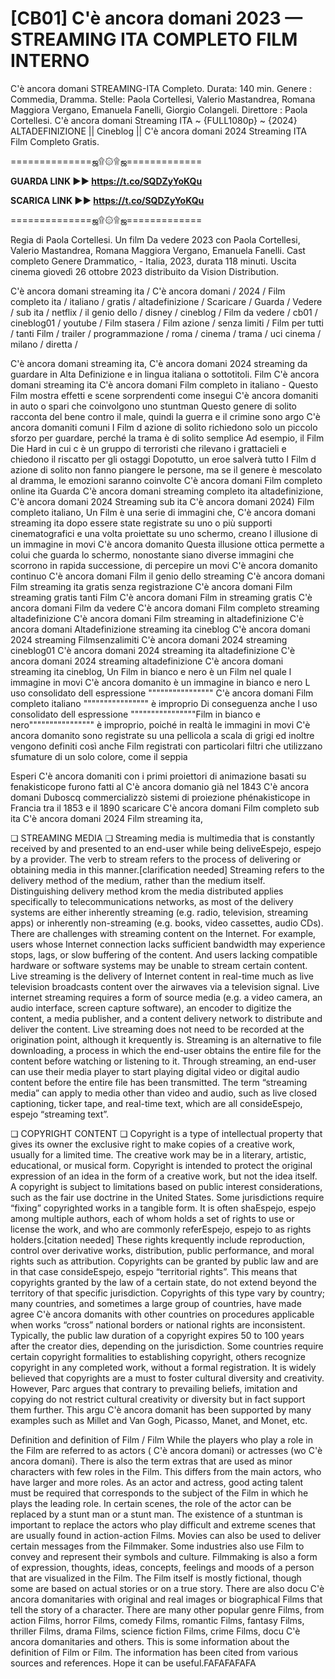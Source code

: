 # [CB01] C'è ancora domani 2023 — STREAMING ITA COMPLETO FILM INTERNO

C'è ancora domani STREAMING-ITA Completo. Durata: 140 min. Genere : Commedia, Dramma.  Stelle: Paola Cortellesi, Valerio Mastandrea, Romana Maggiora Vergano, Emanuela Fanelli, Giorgio Colangeli. Direttore : Paola Cortellesi. C'è ancora domani Streaming ITA ~ {FULL1080p} ~ {2024} ALTADEFINIZIONE || Cineblog || C'è ancora domani 2024 Streaming ITA Film Completo Gratis.

==============ஜ۩۞۩ஜ=============

**GUARDA LINK ►► https://t.co/SQDZyYoKQu**

**SCARICA LINK ►► https://t.co/SQDZyYoKQu**

==============ஜ۩۞۩ஜ=============

Regia di Paola Cortellesi. Un film Da vedere 2023 con Paola Cortellesi, Valerio Mastandrea, Romana Maggiora Vergano, Emanuela Fanelli. Cast completo Genere Drammatico, - Italia, 2023, durata 118 minuti. Uscita cinema giovedì 26 ottobre 2023 distribuito da Vision Distribution.


C'è ancora domani streaming ita / C'è ancora domani / 2024 / Film completo ita / italiano / gratis / altadefinizione / Scaricare / Guarda / Vedere / sub ita / netflix / il genio dello / disney / cineblog / Film da vedere / cb01 / cineblog01 / youtube / Film stasera / Film azione / senza limiti / Film per tutti / tanti Film / trailer / programmazione / roma / cinema / trama / uci cinema / milano / diretta /

C'è ancora domani streaming ita, C'è ancora domani 2024 streaming da guardare in Alta Definizione e in lingua italiana o sottotitoli. Film C'è ancora domani streaming ita C'è ancora domani Film completo in italiano - Questo Film mostra effetti e scene sorprendenti come insegui C'è ancora domaniti in auto o spari che coinvolgono uno stuntman Questo genere di solito racconta del bene contro il male, quindi la guerra e il crimine sono argo C'è ancora domaniti comuni I Film d azione di solito richiedono solo un piccolo sforzo per guardare, perché la trama è di solito semplice Ad esempio, il Film Die Hard in cui c è un gruppo di terroristi che rilevano i grattacieli e chiedono il riscatto per gli ostaggi Dopotutto, un eroe salverà tutto I Film d azione di solito non fanno piangere le persone, ma se il genere è mescolato al dramma, le emozioni saranno coinvolte C'è ancora domani Film completo online ita Guarda C'è ancora domani streaming completo ita altadefinizione, C'è ancora domani 2024 Streaming sub ita C'è ancora domani 2024) Film completo italiano, Un Film è una serie di immagini che, C'è ancora domani streaming ita dopo essere state registrate su uno o più supporti cinematografici e una volta proiettate su uno schermo, creano l illusione di un immagine in movi C'è ancora domanito Questa illusione ottica permette a colui che guarda lo schermo, nonostante siano diverse immagini che scorrono in rapida successione, di percepire un movi C'è ancora domanito continuo C'è ancora domani Film il genio dello streaming C'è ancora domani Film streaming ita gratis senza registrazione C'è ancora domani Film streaming gratis tanti Film C'è ancora domani Film in streaming gratis C'è ancora domani Film da vedere C'è ancora domani Film completo streaming altadefinizione C'è ancora domani Film streaming in altadefinizione C'è ancora domani Altadefinizione streaming ita cineblog C'è ancora domani 2024 streaming Filmsenzalimiti C'è ancora domani 2024 streaming cineblog01 C'è ancora domani 2024 streaming ita altadefinizione C'è ancora domani 2024 streaming altadefinizione C'è ancora domani streaming ita cineblog, Un Film in bianco e nero è un Film nel quale l immagine in movi C'è ancora domanito è un immagine in bianco e nero L uso consolidato dell espressione """""""""""""""" C'è ancora domani Film completo italiano """""""""""""""" è improprio Di conseguenza anche l uso consolidato dell espressione """"""""""""""""Film in bianco e nero"""""""""""""""" è improprio, poiché in realtà le immagini in movi C'è ancora domanito sono registrate su una pellicola a scala di grigi ed inoltre vengono definiti così anche Film registrati con particolari filtri che utilizzano sfumature di un solo colore, come il seppia

Esperi C'è ancora domaniti con i primi proiettori di animazione basati su fenakisticope furono fatti al C'è ancora domanio già nel 1843 C'è ancora domani Duboscq commercializzò sistemi di proiezione phénakisticope in Francia tra il 1853 e il 1890 scaricare C'è ancora domani Film completo sub ita C'è ancora domani 2024 Film streaming ita,

❏ STREAMING MEDIA ❏ Streaming media is multimedia that is constantly received by and presented to an end-user while being deliveEspejo, espejo by a provider. The verb to stream refers to the process of delivering or obtaining media in this manner.[clarification needed] Streaming refers to the delivery method of the medium, rather than the medium itself. Distinguishing delivery method krom the media distributed applies specifically to telecommunications networks, as most of the delivery systems are either inherently streaming (e.g. radio, television, streaming apps) or inherently non-streaming (e.g. books, video cassettes, audio CDs). There are challenges with streaming content on the Internet. For example, users whose Internet connection lacks sufficient bandwidth may experience stops, lags, or slow buffering of the content. And users lacking compatible hardware or software systems may be unable to stream certain content. Live streaming is the delivery of Internet content in real-time much as live television broadcasts content over the airwaves via a television signal. Live internet streaming requires a form of source media (e.g. a video camera, an audio interface, screen capture software), an encoder to digitize the content, a media publisher, and a content delivery network to distribute and deliver the content. Live streaming does not need to be recorded at the origination point, although it krequently is. Streaming is an alternative to file downloading, a process in which the end-user obtains the entire file for the content before watching or listening to it. Through streaming, an end-user can use their media player to start playing digital video or digital audio content before the entire file has been transmitted. The term “streaming media” can apply to media other than video and audio, such as live closed captioning, ticker tape, and real-time text, which are all consideEspejo, espejo “streaming text”.

❏ COPYRIGHT CONTENT ❏ Copyright is a type of intellectual property that gives its owner the exclusive right to make copies of a creative work, usually for a limited time. The creative work may be in a literary, artistic, educational, or musical form. Copyright is intended to protect the original expression of an idea in the form of a creative work, but not the idea itself. A copyright is subject to limitations based on public interest considerations, such as the fair use doctrine in the United States. Some jurisdictions require “fixing” copyrighted works in a tangible form. It is often shaEspejo, espejo among multiple authors, each of whom holds a set of rights to use or license the work, and who are commonly referEspejo, espejo to as rights holders.[citation needed] These rights krequently include reproduction, control over derivative works, distribution, public performance, and moral rights such as attribution. Copyrights can be granted by public law and are in that case consideEspejo, espejo “territorial rights”. This means that copyrights granted by the law of a certain state, do not extend beyond the territory of that specific jurisdiction. Copyrights of this type vary by country; many countries, and sometimes a large group of countries, have made agree C'è ancora domanits with other countries on procedures applicable when works “cross” national borders or national rights are inconsistent. Typically, the public law duration of a copyright expires 50 to 100 years after the creator dies, depending on the jurisdiction. Some countries require certain copyright formalities to establishing copyright, others recognize copyright in any completed work, without a formal registration. It is widely believed that copyrights are a must to foster cultural diversity and creativity. However, Parc argues that contrary to prevailing beliefs, imitation and copying do not restrict cultural creativity or diversity but in fact support them further. This argu C'è ancora domanit has been supported by many examples such as Millet and Van Gogh, Picasso, Manet, and Monet, etc.

Definition and definition of Film / Film While the players who play a role in the Film are referred to as actors ( C'è ancora domani) or actresses (wo C'è ancora domani). There is also the term extras that are used as minor characters with few roles in the Film. This differs from the main actors, who have larger and more roles. As an actor and actress, good acting talent must be required that corresponds to the subject of the Film in which he plays the leading role. In certain scenes, the role of the actor can be replaced by a stunt man or a stunt man. The existence of a stuntman is important to replace the actors who play difficult and extreme scenes that are usually found in action-action Films. Movies can also be used to deliver certain messages from the Filmmaker. Some industries also use Film to convey and represent their symbols and culture. Filmmaking is also a form of expression, thoughts, ideas, concepts, feelings and moods of a person that are visualized in the Film. The Film itself is mostly fictional, though some are based on actual stories or on a true story. There are also docu C'è ancora domanitaries with original and real images or biographical Films that tell the story of a character. There are many other popular genre Films, from action Films, horror Films, comedy Films, romantic Films, fantasy Films, thriller Films, drama Films, science fiction Films, crime Films, docu C'è ancora domanitaries and others. This is some information about the definition of Film or Film. The information has been cited from various sources and references. Hope it can be useful.FAFAFAFAFA

